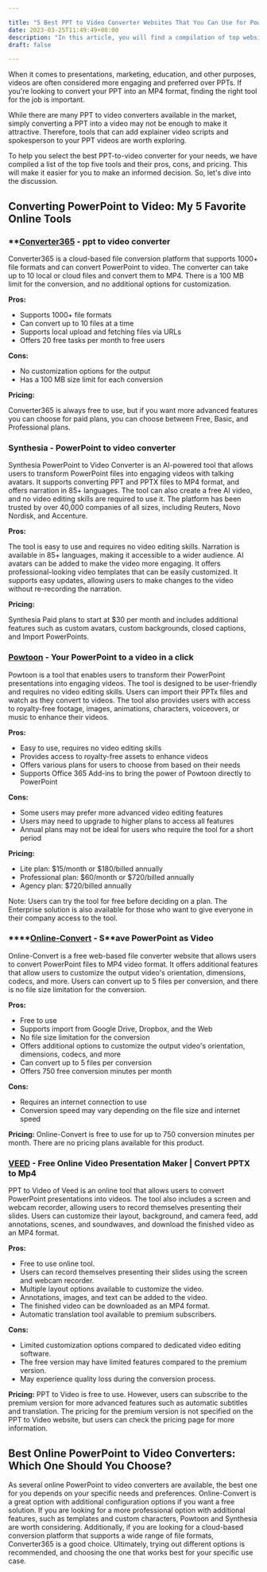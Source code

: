 ```yaml
---

title: "5 Best PPT to Video Converter Websites That You Can Use for PowerPoint to Video Presentations"
date: 2023-03-25T11:49:49+08:00
description: "In this article, you will find a compilation of top websites that allow you to convert your PPT/PPTX files into MP4 videos"
draft: false

---
```


When it comes to presentations, marketing, education, and other purposes, videos are often considered more engaging and preferred over PPTs. If you're looking to convert your PPT into an MP4 format, finding the right tool for the job is important.

While there are many PPT to video converters available in the market, simply converting a PPT into a video may not be enough to make it attractive. Therefore, tools that can add explainer video scripts and spokesperson to your PPT videos are worth exploring.

To help you select the best PPT-to-video converter for your needs, we have compiled a list of the top five tools and their pros, cons, and pricing. This will make it easier for you to make an informed decision. So, let's dive into the discussion.

## Converting PowerPoint to Video: My 5 Favorite Online Tools

### ****[Converter365](https://www.converter365.com/presentation-converter/ppt/ppt-to-mp4) -** ppt to video converter

Converter365 is a cloud-based file conversion platform that supports 1000+ file formats and can convert PowerPoint to video. The converter can take up to 10 local or cloud files and convert them to MP4. There is a 100 MB limit for the conversion, and no additional options for customization.

**Pros:**

- Supports 1000+ file formats
- Can convert up to 10 files at a time
- Supports local upload and fetching files via URLs
- Offers 20 free tasks per month to free users

**Cons:**

- No customization options for the output
- Has a 100 MB size limit for each conversion

**Pricing:** 

Converter365 is always free to use, but if you want more advanced features you can choose for paid plans, you can choose between Free, Basic, and Professional plans.

### Synthesia - PowerPoint to video converter

Synthesia PowerPoint to Video Converter is an AI-powered tool that allows users to transform PowerPoint files into engaging videos with talking avatars. It supports converting PPT and PPTX files to MP4 format, and offers narration in 85+ languages. The tool can also create a free AI video, and no video editing skills are required to use it. The platform has been trusted by over 40,000 companies of all sizes, including Reuters, Novo Nordisk, and Accenture.

**Pros:**

The tool is easy to use and requires no video editing skills.
Narration is available in 85+ languages, making it accessible to a wider audience.
AI avatars can be added to make the video more engaging.
It offers professional-looking video templates that can be easily customized.
It supports easy updates, allowing users to make changes to the video without re-recording the narration.

**Pricing:**

Synthesia Paid plans to start at $30 per month and includes additional features such as custom avatars, custom backgrounds, closed captions, and Import PowerPoints.

### [Powtoon](https://www.powtoon.com/powtoon-for-powerpoint) -  Your PowerPoint to a video in a click

Powtoon is a tool that enables users to transform their PowerPoint presentations into engaging videos. The tool is designed to be user-friendly and requires no video editing skills. Users can import their PPTx files and watch as they convert to videos. The tool also provides users with access to royalty-free footage, images, animations, characters, voiceovers, or music to enhance their videos.

**Pros:**

- Easy to use, requires no video editing skills
- Provides access to royalty-free assets to enhance videos
- Offers various plans for users to choose from based on their needs
- Supports Office 365 Add-ins to bring the power of Powtoon directly to PowerPoint

**Cons:**

- Some users may prefer more advanced video editing features
- Users may need to upgrade to higher plans to access all features
- Annual plans may not be ideal for users who require the tool for a short period

**Pricing:**

- Lite plan: $15/month or $180/billed annually
- Professional plan: $60/month or $720/billed annually
- Agency plan: $720/billed annually

Note: Users can try the tool for free before deciding on a plan. The Enterprise solution is also available for those who want to give everyone in their company access to the tool.

### ****[Online-Convert](https://video.online-convert.com/convert/pptx-to-mp4) - S**ave PowerPoint as Video

Online-Convert is a free web-based file converter website that allows users to convert PowerPoint files to MP4 video format. It offers additional features that allow users to customize the output video's orientation, dimensions, codecs, and more. Users can convert up to 5 files per conversion, and there is no file size limitation for the conversion.

**Pros:**

- Free to use
- Supports import from Google Drive, Dropbox, and the Web
- No file size limitation for the conversion
- Offers additional options to customize the output video's orientation, dimensions, codecs, and more
- Can convert up to 5 files per conversion
- Offers 750 free conversion minutes per month

**Cons:**

- Requires an internet connection to use
- Conversion speed may vary depending on the file size and internet speed

**Pricing:**
Online-Convert is free to use for up to 750 conversion minutes per month. There are no pricing plans available for this product.

### [VEED](https://www.veed.io/tools/ppt-to-video) - Free Online Video Presentation Maker | Convert PPTX to Mp4

PPT to Video of Veed is an online tool that allows users to convert PowerPoint presentations into videos. The tool also includes a screen and webcam recorder, allowing users to record themselves presenting their slides. Users can customize their layout, background, and camera feed, add annotations, scenes, and soundwaves, and download the finished video as an MP4 format.

**Pros:**

- Free to use online tool.
- Users can record themselves presenting their slides using the screen and webcam recorder.
- Multiple layout options available to customize the video.
- Annotations, images, and text can be added to the video.
- The finished video can be downloaded as an MP4 format.
- Automatic translation tool available to premium subscribers.

**Cons:**

- Limited customization options compared to dedicated video editing software.
- The free version may have limited features compared to the premium version.
- May experience quality loss during the conversion process.

**Pricing:**
PPT to Video is free to use. However, users can subscribe to the premium version for more advanced features such as automatic subtitles and translation. The pricing for the premium version is not specified on the PPT to Video website, but users can check the pricing page for more information.

## Best Online PowerPoint to Video Converters: Which One Should You Choose?

As several online PowerPoint to video converters are available, the best one for you depends on your specific needs and preferences. Online-Convert is a great option with additional configuration options if you want a free solution. If you are looking for a more professional option with additional features, such as templates and custom characters, Powtoon and Synthesia are worth considering. Additionally, if you are looking for a cloud-based conversion platform that supports a wide range of file formats, Converter365 is a good choice. Ultimately, trying out different options is recommended, and choosing the one that works best for your specific use case.
